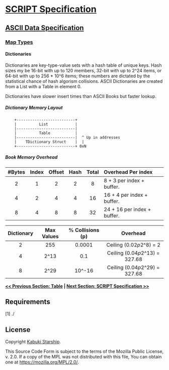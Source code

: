 # [SCRIPT Specification](../../)

## [ASCII Data Specification](../)

### [Map Types](./map_types)

#### Dictionaries

Dictionaries are key-type-value sets with a hash table of unique keys. Hash sizes my be 16-bit with up to 120 members, 32-bit with up to 2^24 items, or 64-bit with up to 256 * 10^6 items; these numbers are dictated by the statistical chance of hash algorism collisions. ASCII Dictionaries are created from a List with a Table in element 0.

Dictionaries have slower insert times than ASCII Books but faster lookup.

##### Dictionary Memory Layout

```AsciiArt
    +--------------------------+
    |          List            |
    |--------------------------|
    |          Table           |
    |--------------------------|  ^ Up in addresses
    |    TDictionary Struct    |  |
    +--------------------------+ 0xN
```

##### Book Memory Overhead

| #Bytes | Index | Offset | Hash  | Total | Overhead Per index |
|:------:|:-----:|:------:|:-----:|:-----:|:-------------------|
|    2   |   1   |    2   |   2   |   8   |  8 + 3  per index + buffer.|
|    4   |   2   |    4   |   4   |   16  | 16 + 4  per index + buffer.|
|    8   |   4   |    8   |   8   |   32  | 24 + 16 per index + buffer.|

| Dictionary | Max Values | % Collisions (p) |           Overhead |
|:----:|:----------:|:----------------:|:------------------------------:|
|  2   |     255    |    0.0001        | Ceiling (0.02*p*2^8)  = 2      |
|  4   |     2^13   |      0.1         | Ceiling (0.04*p*2^13) = 327.68 |
|  8   |     2^29   |    10^-16        | Ceiling (0.04*p*2^29) = 327.68 |

**[<< Previous Section: Table](./Table.md) | [Next Section: SCRIPT Specification >>](../../)**

## Requirements

[1] ./

## License

Copyright [Kabuki Starship](https://kabukistarship.com).

This Source Code Form is subject to the terms of the Mozilla Public License, v. 2.0. If a copy of the MPL was not distributed with this file, You can obtain one at <https://mozilla.org/MPL/2.0/>.

